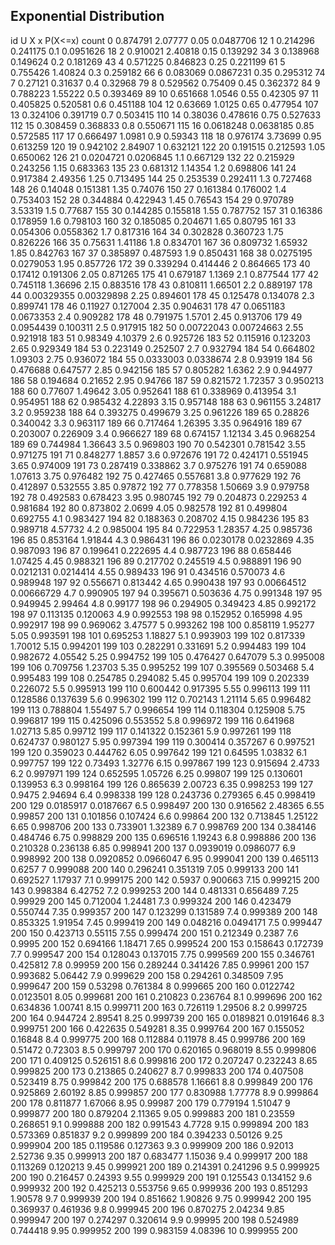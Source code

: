 ## Exponential Distribution

id	  U  		 X  		 x  	 P(X<=x)  	 count
0	  0.874791	  2.07777	  0.05	  0.0487706	  12
1	  0.214296	  0.241175	  0.1	  0.0951626	  18
2	  0.910021	  2.40818	  0.15	  0.139292	  34
3	  0.138968	  0.149624	  0.2	  0.181269	  43
4	  0.571225	  0.846823	  0.25	  0.221199	  61
5	  0.755426	  1.40824	  0.3	  0.259182	  66
6	  0.083069	  0.0867231	  0.35	  0.295312	  74
7	  0.27121	  0.31637	  0.4	  0.32968	  79
8	  0.529562	  0.75409	  0.45	  0.362372	  84
9	  0.788223	  1.55222	  0.5	  0.393469	  89
10	  0.651668	  1.0546	  0.55	  0.42305	  97
11	  0.405825	  0.520581	  0.6	  0.451188	  104
12	  0.63669	  1.0125	  0.65	  0.477954	  107
13	  0.324106	  0.391719	  0.7	  0.503415	  110
14	  0.38036	  0.478616	  0.75	  0.527633	  112
15	  0.308459	  0.368833	  0.8	  0.550671	  115
16	  0.0618248	  0.0638185	  0.85	  0.572585	  117
17	  0.666497	  1.0981	  0.9	  0.59343	  118
18	  0.976174	  3.73699	  0.95	  0.613259	  120
19	  0.942102	  2.84907	  1	  0.632121	  122
20	  0.191515	  0.212593	  1.05	  0.650062	  126
21	  0.0204721	  0.0206845	  1.1	  0.667129	  132
22	  0.215929	  0.243256	  1.15	  0.683363	  135
23	  0.681312	  1.14354	  1.2	  0.698806	  141
24	  0.917384	  2.49356	  1.25	  0.713495	  144
25	  0.253539	  0.292411	  1.3	  0.727468	  148
26	  0.14048	  0.151381	  1.35	  0.74076	  150
27	  0.161384	  0.176002	  1.4	  0.753403	  152
28	  0.344884	  0.422943	  1.45	  0.76543	  154
29	  0.970789	  3.53319	  1.5	  0.77687	  155
30	  0.144285	  0.155818	  1.55	  0.787752	  157
31	  0.16386	  0.178959	  1.6	  0.798103	  160
32	  0.185085	  0.204671	  1.65	  0.80795	  161
33	  0.054306	  0.0558362	  1.7	  0.817316	  164
34	  0.302828	  0.360723	  1.75	  0.826226	  166
35	  0.75631	  1.41186	  1.8	  0.834701	  167
36	  0.809732	  1.65932	  1.85	  0.842763	  167
37	  0.385897	  0.487593	  1.9	  0.850431	  168
38	  0.0275195	  0.0279053	  1.95	  0.857726	  172
39	  0.339294	  0.414446	  2	  0.864665	  173
40	  0.17412	  0.191306	  2.05	  0.871265	  175
41	  0.679187	  1.1369	  2.1	  0.877544	  177
42	  0.745118	  1.36696	  2.15	  0.883516	  178
43	  0.810811	  1.66501	  2.2	  0.889197	  178
44	  0.00329355	  0.00329898	  2.25	  0.894601	  178
45	  0.125478	  0.134078	  2.3	  0.899741	  178
46	  0.11927	  0.127004	  2.35	  0.904631	  178
47	  0.0651183	  0.0673353	  2.4	  0.909282	  178
48	  0.791975	  1.5701	  2.45	  0.913706	  179
49	  0.0954439	  0.100311	  2.5	  0.917915	  182
50	  0.00722043	  0.00724663	  2.55	  0.921918	  183
51	  0.98349	  4.10379	  2.6	  0.925726	  183
52	  0.115916	  0.123203	  2.65	  0.929349	  184
53	  0.223149	  0.252507	  2.7	  0.932794	  184
54	  0.664802	  1.09303	  2.75	  0.936072	  184
55	  0.0333003	  0.0338674	  2.8	  0.93919	  184
56	  0.476688	  0.647577	  2.85	  0.942156	  185
57	  0.805282	  1.6362	  2.9	  0.944977	  186
58	  0.194684	  0.21652	  2.95	  0.94766	  187
59	  0.821572	  1.72357	  3	  0.950213	  188
60	  0.77607	  1.49642	  3.05	  0.952641	  188
61	  0.338969	  0.413954	  3.1	  0.954951	  188
62	  0.985432	  4.22893	  3.15	  0.957148	  188
63	  0.961155	  3.24817	  3.2	  0.959238	  188
64	  0.393275	  0.499679	  3.25	  0.961226	  189
65	  0.28826	  0.340042	  3.3	  0.963117	  189
66	  0.717464	  1.26395	  3.35	  0.964916	  189
67	  0.203007	  0.226909	  3.4	  0.966627	  189
68	  0.674157	  1.12134	  3.45	  0.968254	  189
69	  0.744984	  1.36643	  3.5	  0.969803	  190
70	  0.542301	  0.781542	  3.55	  0.971275	  191
71	  0.848277	  1.8857	  3.6	  0.972676	  191
72	  0.424171	  0.551945	  3.65	  0.974009	  191
73	  0.287419	  0.338862	  3.7	  0.975276	  191
74	  0.659088	  1.07613	  3.75	  0.976482	  192
75	  0.427465	  0.557681	  3.8	  0.977629	  192
76	  0.412897	  0.532555	  3.85	  0.97872	  192
77	  0.778358	  1.50669	  3.9	  0.979758	  192
78	  0.492583	  0.678423	  3.95	  0.980745	  192
79	  0.204873	  0.229253	  4	  0.981684	  192
80	  0.873802	  2.0699	  4.05	  0.982578	  192
81	  0.499804	  0.692755	  4.1	  0.983427	  194
82	  0.188363	  0.208702	  4.15	  0.984236	  195
83	  0.989718	  4.57732	  4.2	  0.985004	  195
84	  0.722953	  1.28357	  4.25	  0.985736	  196
85	  0.853164	  1.91844	  4.3	  0.986431	  196
86	  0.0230178	  0.0232869	  4.35	  0.987093	  196
87	  0.199641	  0.222695	  4.4	  0.987723	  196
88	  0.658446	  1.07425	  4.45	  0.988321	  196
89	  0.217702	  0.245519	  4.5	  0.988891	  196
90	  0.0212131	  0.0214414	  4.55	  0.989433	  196
91	  0.434516	  0.570073	  4.6	  0.989948	  197
92	  0.556671	  0.813442	  4.65	  0.990438	  197
93	  0.00664512	  0.00666729	  4.7	  0.990905	  197
94	  0.395671	  0.503636	  4.75	  0.991348	  197
95	  0.949945	  2.99464	  4.8	  0.99177	  198
96	  0.294905	  0.349423	  4.85	  0.992172	  198
97	  0.113135	  0.120063	  4.9	  0.992553	  198
98	  0.152952	  0.165998	  4.95	  0.992917	  198
99	  0.969062	  3.47577	  5	  0.993262	  198
100	  0.858119	  1.95277	  5.05	  0.993591	  198
101	  0.695253	  1.18827	  5.1	  0.993903	  199
102	  0.817339	  1.70012	  5.15	  0.994201	  199
103	  0.282291	  0.331691	  5.2	  0.994483	  199
104	  0.982672	  4.05542	  5.25	  0.994752	  199
105	  0.476427	  0.647079	  5.3	  0.995008	  199
106	  0.709756	  1.23703	  5.35	  0.995252	  199
107	  0.395569	  0.503468	  5.4	  0.995483	  199
108	  0.254785	  0.294082	  5.45	  0.995704	  199
109	  0.202339	  0.226072	  5.5	  0.995913	  199
110	  0.600442	  0.917395	  5.55	  0.996113	  199
111	  0.128586	  0.137639	  5.6	  0.996302	  199
112	  0.702143	  1.21114	  5.65	  0.996482	  199
113	  0.788804	  1.55497	  5.7	  0.996654	  199
114	  0.118304	  0.125908	  5.75	  0.996817	  199
115	  0.425096	  0.553552	  5.8	  0.996972	  199
116	  0.641968	  1.02713	  5.85	  0.99712	  199
117	  0.141322	  0.152361	  5.9	  0.997261	  199
118	  0.624737	  0.980127	  5.95	  0.997394	  199
119	  0.300414	  0.357267	  6	  0.997521	  199
120	  0.359023	  0.444762	  6.05	  0.997642	  199
121	  0.64595	  1.03832	  6.1	  0.997757	  199
122	  0.73493	  1.32776	  6.15	  0.997867	  199
123	  0.915694	  2.4733	  6.2	  0.997971	  199
124	  0.652595	  1.05726	  6.25	  0.99807	  199
125	  0.130601	  0.139953	  6.3	  0.998164	  199
126	  0.865639	  2.00723	  6.35	  0.998253	  199
127	  0.9475	  2.94694	  6.4	  0.998338	  199
128	  0.243736	  0.279365	  6.45	  0.998419	  200
129	  0.0185917	  0.0187667	  6.5	  0.998497	  200
130	  0.916562	  2.48365	  6.55	  0.99857	  200
131	  0.101856	  0.107424	  6.6	  0.99864	  200
132	  0.713845	  1.25122	  6.65	  0.998706	  200
133	  0.733901	  1.32389	  6.7	  0.998769	  200
134	  0.384146	  0.484746	  6.75	  0.998829	  200
135	  0.696516	  1.19243	  6.8	  0.998886	  200
136	  0.210328	  0.236138	  6.85	  0.998941	  200
137	  0.0939019	  0.0986077	  6.9	  0.998992	  200
138	  0.0920852	  0.0966047	  6.95	  0.999041	  200
139	  0.465113	  0.6257	  7	  0.999088	  200
140	  0.296241	  0.351319	  7.05	  0.999133	  200
141	  0.692527	  1.17937	  7.1	  0.999175	  200
142	  0.5937	  0.900663	  7.15	  0.999215	  200
143	  0.998384	  6.42752	  7.2	  0.999253	  200
144	  0.481331	  0.656489	  7.25	  0.99929	  200
145	  0.712004	  1.24481	  7.3	  0.999324	  200
146	  0.423479	  0.550744	  7.35	  0.999357	  200
147	  0.123299	  0.131589	  7.4	  0.999389	  200
148	  0.853325	  1.91954	  7.45	  0.999419	  200
149	  0.048216	  0.0494171	  7.5	  0.999447	  200
150	  0.423713	  0.55115	  7.55	  0.999474	  200
151	  0.212349	  0.2387	  7.6	  0.9995	  200
152	  0.694166	  1.18471	  7.65	  0.999524	  200
153	  0.158643	  0.172739	  7.7	  0.999547	  200
154	  0.128043	  0.137015	  7.75	  0.999569	  200
155	  0.346761	  0.425812	  7.8	  0.99959	  200
156	  0.289244	  0.341426	  7.85	  0.99961	  200
157	  0.993682	  5.06442	  7.9	  0.999629	  200
158	  0.294261	  0.348509	  7.95	  0.999647	  200
159	  0.53298	  0.761384	  8	  0.999665	  200
160	  0.0122742	  0.0123501	  8.05	  0.999681	  200
161	  0.210823	  0.236764	  8.1	  0.999696	  200
162	  0.634836	  1.00741	  8.15	  0.999711	  200
163	  0.726119	  1.29506	  8.2	  0.999725	  200
164	  0.944724	  2.89541	  8.25	  0.999739	  200
165	  0.0189821	  0.0191646	  8.3	  0.999751	  200
166	  0.422635	  0.549281	  8.35	  0.999764	  200
167	  0.155052	  0.16848	  8.4	  0.999775	  200
168	  0.112884	  0.11978	  8.45	  0.999786	  200
169	  0.51472	  0.72303	  8.5	  0.999797	  200
170	  0.620165	  0.968019	  8.55	  0.999806	  200
171	  0.409125	  0.526151	  8.6	  0.999816	  200
172	  0.207247	  0.232243	  8.65	  0.999825	  200
173	  0.213865	  0.240627	  8.7	  0.999833	  200
174	  0.407508	  0.523419	  8.75	  0.999842	  200
175	  0.688578	  1.16661	  8.8	  0.999849	  200
176	  0.925869	  2.60192	  8.85	  0.999857	  200
177	  0.830988	  1.77778	  8.9	  0.999864	  200
178	  0.811877	  1.67066	  8.95	  0.99987	  200
179	  0.779194	  1.51047	  9	  0.999877	  200
180	  0.879204	  2.11365	  9.05	  0.999883	  200
181	  0.23559	  0.268651	  9.1	  0.999888	  200
182	  0.991543	  4.7728	  9.15	  0.999894	  200
183	  0.573369	  0.851837	  9.2	  0.999899	  200
184	  0.394233	  0.50126	  9.25	  0.999904	  200
185	  0.119586	  0.127363	  9.3	  0.999909	  200
186	  0.92013	  2.52736	  9.35	  0.999913	  200
187	  0.683477	  1.15036	  9.4	  0.999917	  200
188	  0.113269	  0.120213	  9.45	  0.999921	  200
189	  0.214391	  0.241296	  9.5	  0.999925	  200
190	  0.216457	  0.24393	  9.55	  0.999929	  200
191	  0.125543	  0.134152	  9.6	  0.999932	  200
192	  0.425213	  0.553756	  9.65	  0.999936	  200
193	  0.851293	  1.90578	  9.7	  0.999939	  200
194	  0.851662	  1.90826	  9.75	  0.999942	  200
195	  0.369937	  0.461936	  9.8	  0.999945	  200
196	  0.870275	  2.04234	  9.85	  0.999947	  200
197	  0.274297	  0.320614	  9.9	  0.99995	  200
198	  0.524989	  0.744418	  9.95	  0.999952	  200
199	  0.983159	  4.08396	  10	  0.999955	  200
